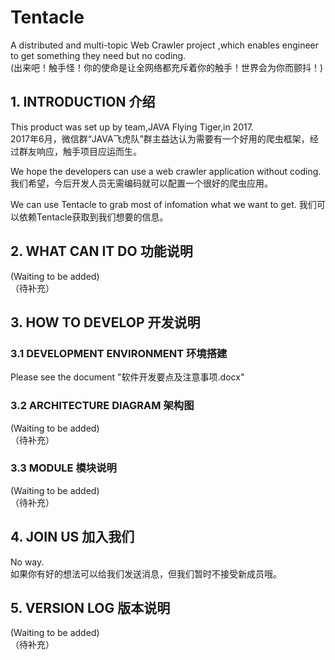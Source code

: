 # Tentacle
A distributed and multi-topic Web Crawler project ,which enables engineer to get something they need but no coding.  
(出来吧！触手怪！你的使命是让全网络都充斥着你的触手！世界会为你而颤抖！)

## 1. INTRODUCTION 介绍
This product was set up by team,JAVA Flying Tiger,in 2017.  
2017年6月，微信群“JAVA飞虎队”群主益达认为需要有一个好用的爬虫框架，经过群友响应，触手项目应运而生。  

We hope the developers can use a web crawler application without coding.  
我们希望，今后开发人员无需编码就可以配置一个很好的爬虫应用。  

We can use Tentacle to grab most of infomation what we want to get.
我们可以依赖Tentacle获取到我们想要的信息。

## 2. WHAT CAN IT DO 功能说明
(Waiting to be added)  
（待补充）  

## 3. HOW TO DEVELOP 开发说明

### 3.1 DEVELOPMENT ENVIRONMENT 环境搭建
Please see the document "软件开发要点及注意事项.docx"

### 3.2 ARCHITECTURE DIAGRAM 架构图
(Waiting to be added)  
（待补充）

### 3.3 MODULE 模块说明 
(Waiting to be added)  
（待补充）

## 4. JOIN US 加入我们
No way.  
如果你有好的想法可以给我们发送消息，但我们暂时不接受新成员哦。

## 5. VERSION LOG 版本说明
(Waiting to be added)  
（待补充）